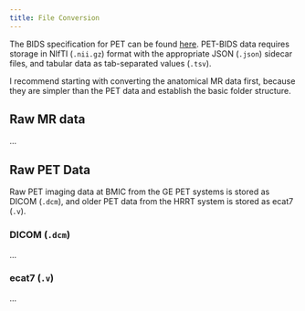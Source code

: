 ```yaml
---
title: File Conversion
---
```


The BIDS specification for PET can be found [here](https://bids-specification.readthedocs.io/en/stable/modality-specific-files/positron-emission-tomography.html). PET-BIDS data requires storage in NIfTI (`.nii.gz`) format with the appropriate JSON (`.json`) sidecar files, and tabular data as tab-separated values (`.tsv`).

I recommend starting with converting the anatomical MR data first, because they are simpler than the PET data and establish the basic folder structure.

## Raw MR data

...

## Raw PET Data

Raw PET imaging data at BMIC from the GE PET systems is stored as DICOM (`.dcm`), and older PET data from the HRRT system is stored as ecat7 (`.v`).

### DICOM (`.dcm`)

...

### ecat7 (`.v`)

...